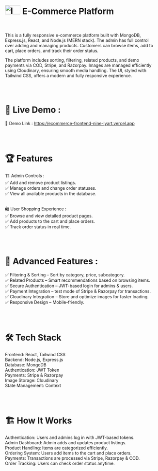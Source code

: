 



           
# <img src="https://res.cloudinary.com/dtzf4xhst/image/upload/v1748872543/zgqp47m8lp4jj4joxrjx.png" alt="Image Description" width="50" height="30" > E-Commerce Platform
<br></br>
This is a fully responsive e-commerce platform built with MongoDB, Express.js, React, and Node.js (MERN stack). The admin has full control over adding and managing products. Customers can browse items, add to cart, place orders, and track their order status.

The platform includes sorting, filtering, related products, and demo payments via COD, Stripe, and Razorpay. Images are managed efficiently using Cloudinary, ensuring smooth media handling. The UI, styled with Tailwind CSS, offers a modern and fully responsive experience.

<br></br>

# 🚀  Live Demo : 
🔗 Demo Link :  https://ecommerce-frontend-nine-lyart.vercel.app

<br></br>

# 🏆 Features
🏗 Admin Controls :  
✅ Add and remove product listings.  
✅ Manage orders and change order statuses.  
✅ View all available products in the database.
<br></br>
  
🛍 User Shopping Experience :  
✅ Browse and view detailed product pages.  
✅ Add products to the cart and place orders.  
✅ Track order status in real time.  

<br></br>

# 🔎 Advanced Features :   
✅ Filtering & Sorting – Sort by category, price, subcategory.  
✅ Related Products – Smart recommendations based on browsing items.  
✅ Secure Authentication – JWT-based login for admins & users.  
✅ Payment Integration – test mode of Stripe & Razorpay for transactions.  
✅ Cloudinary Integration – Store and optimize images for faster loading.  
✅ Responsive Design – Mobile-friendly.

<br></br>

# 🛠 Tech Stack  
Frontend: React, Tailwind CSS   
Backend: Node.js, Express.js  
Database: MongoDB  
Authentication: JWT Token   
Payments: Stripe & Razorpay   
Image Storage: Cloudinary  
State Management: Context   

<br></br>

# 🏗 How It Works  
Authentication: Users and admins log in with JWT-based tokens.   
Admin Dashboard: Admin adds and updates product listings.   
Product Handling: Items are categorized efficiently.   
Ordering System: Users add items to the cart and place orders.  
Payments: Transactions are processed via Stripe, Razorpay & COD.  
Order Tracking: Users can check order status anytime.  
